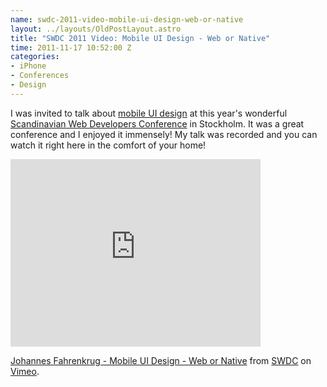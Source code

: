 ```yaml
--- 
name: swdc-2011-video-mobile-ui-design-web-or-native
layout: ../layouts/OldPostLayout.astro
title: "SWDC 2011 Video: Mobile UI Design - Web or Native"
time: 2011-11-17 10:52:00 Z
categories: 
- iPhone
- Conferences
- Design
---
```

<p>I was invited to talk about <a href="/2011/09/thoughts-on-mobile-ui-design.html">mobile UI design</a> at this year's wonderful <a href="http://swdc.se">Scandinavian Web Developers Conference</a> in Stockholm. It was a great conference and I enjoyed it immensely! My talk was recorded and you can watch it right here in the comfort of your home!</p>
<iframe src="http://player.vimeo.com/video/32256530?title=0&amp;byline=0&amp;portrait=0" width="400" height="300" frameborder="0" webkitAllowFullScreen mozallowfullscreen allowFullScreen></iframe><p><a href="http://vimeo.com/32256530">Johannes Fahrenkrug - Mobile UI Design - Web or Native</a> from <a href="http://vimeo.com/user1847395">SWDC</a> on <a href="http://vimeo.com">Vimeo</a>.</p>